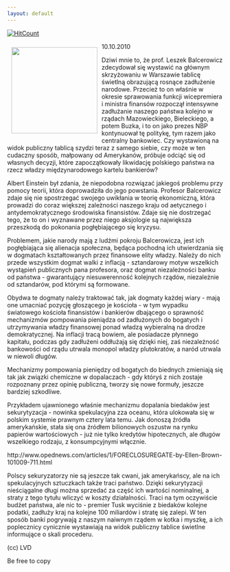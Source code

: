 ```yaml
---
layout: default
---
```


[![HitCount](http://hits.dwyl.io/czystakraina/{{post.url}}.svg)](http://hits.dwyl.io/czystakraina/{{post.url}})

<p><img src="{{site.baseurl}}\articles\pictures\465.witaminy.jpg" align="left" style="margin: 10px 10px" width="200"><!--49-->
10.10.2010</p><p>Dziwi mnie to, że prof. Leszek Balcerowicz zdecydował się wystawić na głównym skrzyżowaniu w Warszawie tablicę świetlną obrazującą rosnące zadłużenie narodowe. Przecież to on właśnie w okresie sprawowania funkcji wicepremiera i ministra finansów rozpoczął intensywne zadłużanie naszego państwa kolejno w rządach Mazowieckiego, Bieleckiego, a potem Buzka, i to on jako prezes NBP kontynuował tę politykę, tym razem jako centralny bankowiec. Czy wystawioną na widok publiczny tablicą szydzi teraz z samego siebie, czy może w ten cudaczny sposób, małpowany od Amerykanów, próbuje odciąć się od własnych decyzji, które zapoczątkowały likwidację polskiego państwa na rzecz władzy międzynarodowego kartelu bankierów?</p><p>Albert Einstein był zdania, że niepodobna rozwiązać jakiegoś problemu przy pomocy teorii, która doprowadziła do jego powstania. Profesor Balcerowicz zdaje się nie spostrzegać swojego uwikłania w teorię ekonomiczną, która prowadzi do coraz większej zależności naszego kraju od aetycznego i antydemokratycznego środowiska finansistów. Zdaje się nie dostrzegać tego, że to on i wyznawane przez niego aksjologie są największa przeszkodą do pokonania pogłębiającego się kryzysu.</p><p>Problemem, jakie narody mają z ludźmi pokroju Balcerowicza, jest ich pogłębiająca się alienacja społeczna, będąca pochodną ich utwierdzania się w dogmatach kształtowanych przez finansowe elity władzy. Należy do nich przede wszystkim dogmat walki z inflacją - sztandarowy motyw wszelkich wystąpień publicznych pana profesora, oraz dogmat niezależności banku od państwa - gwarantujący niesuwerenność kolejnych rządów, niezależnie od sztandarów, pod którymi są formowane.</p><p>Obydwa te dogmaty należy traktować tak, jak dogmaty każdej wiary - mają one umacniać pozycję głoszącego je kościoła - w tym wypadku światowego kościoła finansistów i bankierów dbającego o sprawność mechanizmów pompowania pieniądza od zadłużonych do bogatych i utrzymywania władzy finansowej ponad władzą wybieralną na drodze demokratycznej. Na inflacji tracą bowiem, ale posiadacze płynnego kapitału, podczas gdy zadłużeni oddłużają się dzięki niej, zaś niezależność bankowości od rządu utrwala monopol władzy plutokratów, a naród utrwala w niewoli długów.</p><p>Mechanizmy pompowania pieniędzy od bogatych do biednych zmieniają się tak jak związki chemiczne w dopalaczach - gdy któryś z nich zostaje rozpoznany przez opinię publiczną, tworzy się nowe formuły, jeszcze bardziej szkodliwe.</p><p>Przykładem ujawnionego właśnie mechanizmu dopalania biedaków jest sekurytyzacja - nowinka spekulacyjna zza oceanu, która ulokowała się w polskim systemie prawnym cztery lata temu. Jak donoszą źródła amerykańskie, stała się ona źródłem bilionowych oszustw na rynku papierów wartościowych - już nie tylko kredytów hipotecznych, ale długów wszelkiego rodzaju, z konsumpcyjnymi włącznie.</p><p>http://www.opednews.com/articles/1/FORECLOSUREGATE-by-Ellen-Brown-101009-711.html</p><p>Polscy sekuryzatorzy nie są jeszcze tak cwani, jak amerykańscy, ale na ich spekulacyjnych sztuczkach także traci państwo. Dzięki sekurytyzacji nieściągalne długi można sprzedać za część ich wartości nominalnej, a straty z tego tytułu wliczyć w koszty działalności. Traci na tym oczywiście budżet państwa, ale nic to - premier Tusk wyciśnie z biedaków kolejne podatki, zadłuży kraj na kolejne 100 miliardów i stratę się zalepi. W ten sposób banki pogrywają z naszym naiwnym rządem w kotka i myszkę, a ich poplecznicy cynicznie wystawiają na widok publiczny tablice świetlne informujące o skali procederu.</p><p>(cc) LVD</p><p>Be free to copy</p>